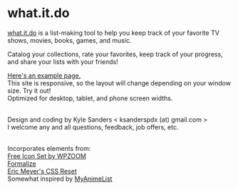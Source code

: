 what.it.do
==========

[what.it.do](http://whatitdo.herokuapp.com/) is a list-making tool to help you keep track of your favorite TV shows, movies, books, games, and music.

Catalog your collections, rate your favorites, keep track of your progress, and share your lists with your friends!

[Here's an example page.](http://whatitdo.herokuapp.com/~oz)<br />
This site is responsive, so the layout will change depending on your window size. Try it out!<br />
Optimized for desktop, tablet, and phone screen widths.
<br />
<br />

Design and coding by Kyle Sanders < ksanderspdx (at) gmail.com ><br />
I welcome any and all questions, feedback, job offers, etc.
<br />
<br />


Incorporates elements from:<br />
[Free Icon Set by WPZOOM](http://www.wpzoom.com/)<br />
[Formalize](http://formalize.me/)<br />
[Eric Meyer's CSS Reset](http://meyerweb.com/eric/tools/css/)<br />
Somewhat inspired by [MyAnimeList](http://www.myanimelist.net/)
